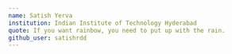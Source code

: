 ```yaml
---
name: Satish Yerva
institution: Indian Institute of Technology Hyderabad
quote: If you want rainbow, you need to put up with the rain.
github_user: satishrdd
---
```

